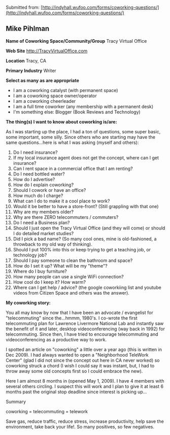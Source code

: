 Submitted from: [http://indyhall.wufoo.com/forms/coworking-questions/](http://indyhall.wufoo.com/forms/coworking-questions/)

## Mike Pihlman

**Name of Coworking Space/Community/Group** Tracy Virtual Office

**Web Site** http://TracyVirtualOffice.com

**Location** Tracy, CA

**Primary Industry** Writer

**Select as many as are appropriate**

* I am a coworking catalyst (with permanent space)
* I am a coworking space owner/operator
* I am a coworking cheerleader
* I am a full time coworker (any membership with a permanent desk)
* I'm something else:	Blogger (Book Reviews and Technology)

**The thing(s) I want to know about coworking is/are:**

As I was starting up the place, I had a ton of questions, some super basic, some important, some silly. Since others who are starting may have the same questions...here is what I was asking (myself and others):

1. Do I need insurance?
2. If my local insurance agent does not get the concept, where can I get insurance?
3. Can I rent space in a commercial office that I am renting?
4. Do I need bottled water?
5. How do I advertise?
6. How do I explain coworking?
7. Should I cowork or have an office?
8. How much do I charge?
9. What can I do to make it a cool place to work?
10. Would it be better to have a store-front? (Still grappling with that one)
11. Why are my members older?
12. Why are there ZERO telecommuters / commuters?
13. Do I need a Business plan?
14. Should I just open the Tracy Virtual Office (and they will come) or should I do detailed market studies?
15. Did I pick a bad name? (So many cool ones, mine is old-fashioned, a throwback to my old way of thinking).
16. Should I put 100% into this or keep trying to get a teaching job, or technology job?
17. Should I pay someone to clean the bathroom and space?
18. How do I set it up? What will be my "theme"?
19. Where do I buy furniture?
20. How many people can use a single WiFi connection?
21. How cool do I keep it? How warm?
22. Where can I get help / advice? (the google coworkiing list and youtube videos from Citizen Space and others was the answer).

**My coworking story:**

You all may know by now that I have been an advocate / evangelist for "telecommuting" since the...hmmm, 1980's. I co-wrote the first telecommuting plan for Lawrence Livermore National Lab and instantly saw the benefit of it and later, desktop videoconferencing (way back in 1992) for telecommuting. Since then, I have tried to encourage telecommuting and videoconferencing as a productive way to work. 

I spotted an article on "coworking" a little over a year ago (this is written in Dec 2009). I had always wanted to open a "Neighborhood TeleWork Center" (glad I did not since the concept out here in CA never worked) so coworking struck a chord (I wish I could say it was instant, but, I had to throw away some old concepts first so I could embrace the new).

Here I am almost 8 months in (opened May 1, 2009). I have 4 members with several others circling. I suspect this will work and I plan to give it at least 6 months past the original stop deadline since interest is picking up...

Summary

coworking = telecommuting = telework

Save gas, reduce traffic, reduce stress, increase productivity, help save the environment, take back your life!. So many positives, so few negatives.